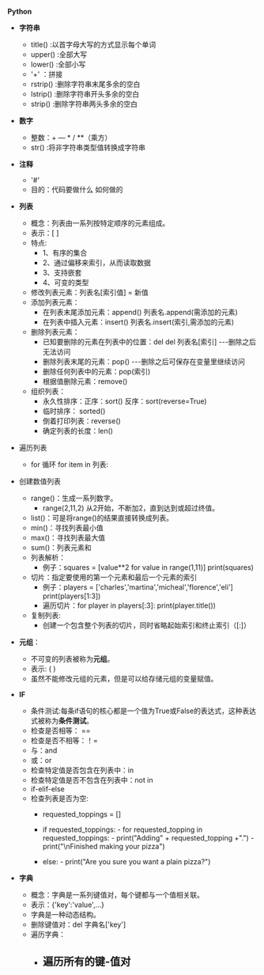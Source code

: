 **Python**

- **字符串**
   - title() :以首字母大写的方式显示每个单词
   - upper() :全部大写
   - lower() :全部小写
   - '+' ：拼接
   - rstrip() :删除字符串末尾多余的空白
   - lstrip() :删除字符串开头多余的空白
   - strip() :删除字符串两头多余的空白

- **数字**
	- 整数：+ — * / **（乘方）
	- str() :将非字符串类型值转换成字符串
	
- **注释**
	- '#'
	- 目的：代码要做什么 如何做的

- **列表**
	- 概念：列表由一系列按特定顺序的元素组成。
	- 表示：[ ]
	- 特点: 
        - 1、有序的集合
        - 2、通过偏移来索引，从而读取数据
        - 3、支持嵌套
        - 4、可变的类型
	- 修改列表元素：列表名[索引值] = 新值
	- 添加列表元素：
	   - 在列表末尾添加元素：append()  列表名.append(需添加的元素)
		- 在列表中插入元素：insert()    列表名.insert(索引,需添加的元素)
	- 删除列表元素：
	   - 已知要删除的元素在列表中的位置：del    del 列表名[索引]    ---删除之后无法访问
		- 删除列表末尾的元素：pop()   ---删除之后可保存在变量里继续访问
		- 删除任何列表中的元素：pop(索引)
		- 根据值删除元素：remove() 
	- 组织列表：
      - 永久性排序：正序：sort()    反序：sort(reverse=True)
      - 临时排序：  sorted() 
      - 倒着打印列表：reverse() 
      - 确定列表的长度：len() 
- 遍历列表
    - for 循环    for item in 列表:
- 创建数值列表
    - range()：生成一系列数字。
        - range(2,11,2) 从2开始，不断加2，直到达到或超过终值。
    - list()：可是将range()的结果直接转换成列表。 
    - min()：寻找列表最小值
    - max()：寻找列表最大值
    - sum()：列表元素和
    - 列表解析：
        - 例子：squares = [value**2 for value in range(1,11)]  print(squares)
    - 切片：指定要使用的第一个元素和最后一个元素的索引
        - 例子：players = ['charles','martina','micheal','florence','eli']      print(players[1:3])
        - 遍历切片：for player in players[:3]: 
    	print(player.title())
    - 复制列表:
        - 创建一个包含整个列表的切片，同时省略起始索引和终止索引（[:]）
- **元组**：
    - 不可变的列表被称为**元组**。
    - 表示: ( )
    - 虽然不能修改元组的元素，但是可以给存储元组的变量赋值。
- **IF** 
    - 条件测试:每条if语句的核心都是一个值为True或False的表达式，这种表达式被称为**条件测试**。 
    - 检查是否相等： == 
    - 检查是否不相等：！=
    - 与：and
    - 或：or
    - 检查特定值是否包含在列表中：in
    - 检查特定值是否不包含在列表中：not in
    - if-elif-else
    - 检查列表是否为空:
        - requested_toppings = []
        - if requested_toppings:
        	   - for requested_topping in requested_toppings:
        		  -   print("Adding" + requested_topping +".")
        	   - print("\nFinished making your pizza")
        	   
        - else:
        	   - print("Are you sure you want a plain pizza?")
- **字典**
    - 概念：字典是一系列键值对，每个键都与一个值相关联。
    - 表示：{'key':'value',...}
    - 字典是一种动态结构。
    - 删除键值对：del 字典名['key']
    - 遍历字典：
        - 遍历所有的键-值对
            - 


